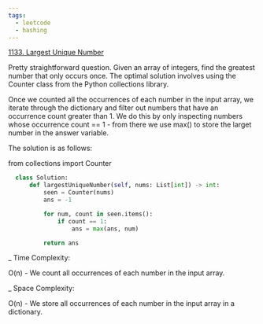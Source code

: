 ```yaml
---
tags:
  - leetcode
  - hashing
---
```


<a href="https://leetcode.com/problems/largest-unique-number/">1133. Largest
Unique Number</a>

Pretty straightforward question. Given an array of integers, find the greatest
number that only occurs once. The optimal solution involves using the Counter
class from the Python collections library.

Once we counted all the occurrences of each number in the input array, we
iterate through the dictionary and filter out numbers that have an occurrence
count greater than 1. We do this by only inspecting numbers whose occurrence
count == 1 - from there we use max() to store the larget number in the answer
variable.

The solution is as follows:

from collections import Counter

```python
  class Solution:
      def largestUniqueNumber(self, nums: List[int]) -> int:
          seen = Counter(nums)
          ans = -1

          for num, count in seen.items():
              if count == 1:
                  ans = max(ans, num)

          return ans
```

\_ Time Complexity:

O(n) - We count all occurrences of each number in the input array.

\_ Space Complexity:

O(n) - We store all occurrences of each number in the input array in a
dictionary.
